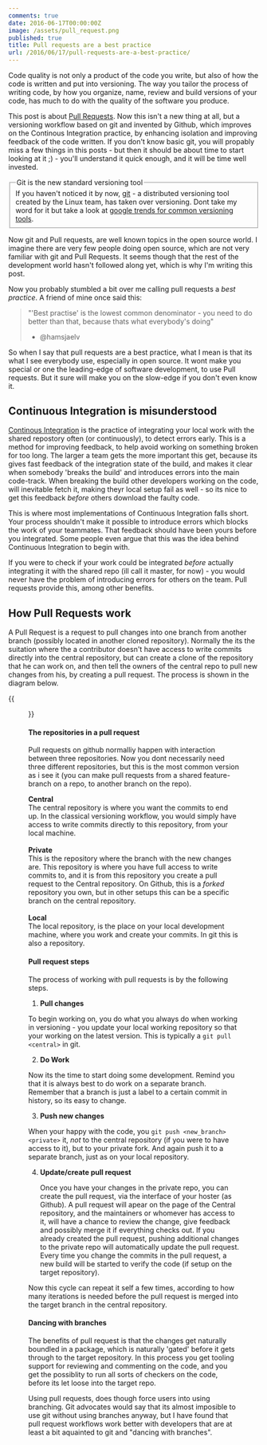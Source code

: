 ```yaml
---
comments: true
date: 2016-06-17T00:00:00Z
image: /assets/pull_request.png
published: true
title: Pull requests are a best practice
url: /2016/06/17/pull-requests-are-a-best-practice/
---
```


Code quality is not only a product of the code you write, but also of how the code is written and put into versioning. The way you tailor the process of writing code, by how you organize, name, review and build versions of your code, has much to do with the quality of the software you produce.

<!--more-->

This post is about <a href="https://help.github.com/articles/using-pull-requests/">Pull Requests</a>. Now this isn't a new thing at all, but a versioning workflow based on git and invented by Github, which improves on the Continous Integration practice, by enhancing isolation and improving feedback of the code written. If you don't know basic git, you will propably miss a few things in this posts - but then it should be about time to start looking at it ;) -  you'll understand it quick enough, and it will be time well invested.

<fieldset class="bytheway">
    <legend class="bytheway">Git is the new standard versioning tool</legend>
If you haven't noticed it by now, <a href="https://git-scm.com">git</a> - a distributed versioning tool created by the Linux team, has taken over versioning. Dont take my word for it but take a look at <a href="https://www.google.dk/trends/explore#cmpt=q&q=/m/05vqwg,+/m/012ct9,+/m/02rvgkm,+/m/08441_,+/m/09d6g&cat=0-5">google trends for common versioning tools</a>.
</fieldset>

Now git and Pull requests, are well known topics in the open source world. I imagine there are very few people doing open source, which are not very familiar with git and Pull Requests. It seems though that the rest of the development world hasn't followed along yet, which is why I'm writing this post.

Now you probably stumbled a bit over me calling pull requests a _best practice_. A friend of mine once said this:

> "'Best practise' is the lowest common denominator - you need to do better than that, because thats what everybody's doing"
> - @hamsjaelv

So when I say that pull requests are a best practice, what I mean is that its what I see everybody use, especially in open source. It wont make you special or one the leading-edge of software development, to use Pull requests. But it sure will make you on the slow-edge if you don't even know it. 

Continuous Integration is misunderstood
---
<a href="https://www.thoughtworks.com/continuous-integration">Continous Integration</a> is the practice of integrating your local work with the shared repostory often (or continuously), to detect errors early. This is a method for improving feedback, to help avoid working on something broken for too long. The larger a team gets the more important this get, because its gives fast feedback of the integration state of the build, and makes it clear when somebody  'breaks the build' and introduces errors into the main code-track. When breaking the build other developers working on the code, will inevitable fetch it, making theyr local setup fail as well - so its nice to get this feedback _before_ others download the faulty code.

This is where most implementations of Continuous Integration falls short. Your process shouldn't make it possible to introduce errors which blocks the work of your teammates. That feedback should have been yours before you integrated. Some people even argue that this was the idea behind Continuous Integration to begin with.

If you were to check if your work could be integrated _before_ actually integrating it with the shared repo (ill call it master, for now) - you would never have the problem of introducing errors for others on the team. Pull requests provide this, among other benefits.

How Pull Requests work
---
A Pull Request is a request to pull changes into one branch from another branch (possibly located in another cloned repository). Normally the its the suitation where the a contributor doesn't have access to write commits directly into the central repository, but can create a clone of the repository that he can work on, and then tell the owners of the central repo to pull new changes from his, by creating a pull request. The process is shown in the diagram below.


{{<figure src="/assets/pull_request.svg#center">}}

#### The repositories in a pull request
Pull requests on github normalliy happen with interaction between three repositories. Now you dont necessarily need three different repositories, but this is the most common version as i see it (you can make pull requests from a shared feature-branch on a repo, to another branch on the repo). 

<b>Central</b><br />
The central repository is where you want the commits to end up. In the classical versioning workflow, you would simply have access to write commits directly to this repository, from your local machine.
<br /><br />
<b>Private</b><br />
This is the repository where the branch with the new changes are. This repository is where you have full access to write commits to, and it is from this repository you create a pull request to the Central repository. On Github, this is a _forked_ repository you own, but in other setups this can be a specific branch on the central repository.
<br /><br />
<b>Local</b><br />
The local repository, is the place on your local development machine, where you work and create your commits. In git this is also a repository.
<br />


#### Pull request steps
The process of working with pull requests is by the following steps.

1. <b>Pull changes</b>

To begin working on, you do what you always do when working in versioning - you update your local working repository so that your working on the latest version. This is typically a `git pull <central>` in git.

2. <b>Do Work</b>

Now its the time to start doing some development. Remind you that it is always best to do work on a separate branch. Remember that a branch is just a label to a certain commit in history, so its easy to change.


3. <b>Push new changes</b>

When your happy with the code, you `git push <new_branch> <private>` it, _not_ to the central repository (if you were to have access to it), but to your private fork. And again push it to a separate branch, just as on your local repository.

4. <b>Update/create pull request</b>

   Once you have your changes in the private repo, you can create the pull request, via the interface of your hoster (as Github). A pull request will apear on the page of the Central repository, and the maintainers or whomever has access to it, will have a chance to review the change, give feedback and possibly merge it if everything checks out. If you already created the pull request, pushing additional changes to the private repo will automatically update the pull request. Every time you change the commits in the pull request, a new build will be started to verify the code (if setup on the target repository).

Now this cycle can repeat it self a few times, according to how many iterations is needed before the pull request is merged into the target branch in the central repository.

#### Dancing with branches
The benefits of pull request is that the changes get naturally boundled in a package, which is naturally 'gated' before it gets through to the target repository. In this process you get tooling support for reviewing and commenting on the code, and you get the possiblity to run all sorts of checkers on the code, before its let loose into the target repo.

Using pull requests, does though force users into using branching. Git advocates would say that its almost imposible to use git without using branches anyway, but I have found that pull request workflows work better with developers that are at least a bit aquainted to git and "dancing with branches".




